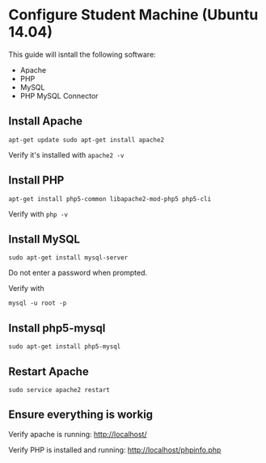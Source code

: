 # Configure Student Machine (Ubuntu 14.04)
This guide will isntall the following software:

* Apache
* PHP
* MySQL
* PHP MySQL Connector

## Install Apache

`
apt-get update
sudo apt-get install apache2
`

Verify it's installed with
`
apache2 -v
`

## Install PHP

`
apt-get install php5-common libapache2-mod-php5 php5-cli
`

Verify with
`
php -v
`

## Install MySQL
`
sudo apt-get install mysql-server
`

Do not enter a password when prompted.

Verify with

`
mysql -u root -p
`

## Install php5-mysql

`
sudo apt-get install php5-mysql
`


## Restart Apache
`
sudo service apache2 restart
`


## Ensure everything is workig
Verify apache is running: 
[http://localhost/](http://localhost/)

Verify PHP is installed and running: 
[http://localhost/phpinfo.php](http://localhost/phpinfo.php)



